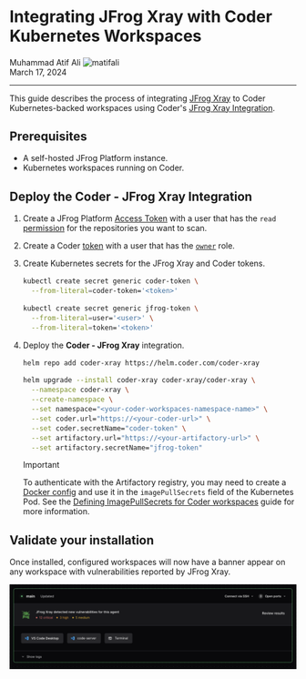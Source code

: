 # Integrating JFrog Xray with Coder Kubernetes Workspaces

<div>
  <a href="https://github.com/matifali" style="text-decoration: none; color: inherit;">
    <span style="vertical-align:middle;">Muhammad Atif Ali</span>
    <img src="https://github.com/matifali.png" alt="matifali" width="24px" height="24px" style="vertical-align:middle; margin: 0px;"/>

  </a>
</div>
March 17, 2024

---

This guide describes the process of integrating [JFrog Xray](https://jfrog.com/xray/) to Coder Kubernetes-backed
workspaces using Coder's [JFrog Xray Integration](https://github.com/coder/coder-xray).

## Prerequisites

- A self-hosted JFrog Platform instance.
- Kubernetes workspaces running on Coder.

## Deploy the **Coder - JFrog Xray** Integration

1. Create a JFrog Platform [Access Token](https://jfrog.com/help/r/jfrog-platform-administration-documentation/access-tokens) with a user that has the `read` [permission](https://jfrog.com/help/r/jfrog-platform-administration-documentation/permissions)
   for the repositories you want to scan.

1. Create a Coder [token](../../reference/cli/tokens_create.md#tokens-create) with a user that has the [`owner`](../users/index.md#roles) role.

1. Create Kubernetes secrets for the JFrog Xray and Coder tokens.

   ```bash
   kubectl create secret generic coder-token \
     --from-literal=coder-token='<token>'
   ```

   ```bash
   kubectl create secret generic jfrog-token \
     --from-literal=user='<user>' \
     --from-literal=token='<token>'
   ```

1. Deploy the **Coder - JFrog Xray** integration.

   ```bash
   helm repo add coder-xray https://helm.coder.com/coder-xray
   ```

   ```bash
   helm upgrade --install coder-xray coder-xray/coder-xray \
     --namespace coder-xray \
     --create-namespace \
     --set namespace="<your-coder-workspaces-namespace-name>" \
     --set coder.url="https://<your-coder-url>" \
     --set coder.secretName="coder-token" \
     --set artifactory.url="https://<your-artifactory-url>" \
     --set artifactory.secretName="jfrog-token"
   ```

   > [!IMPORTANT]
   > To authenticate with the Artifactory registry, you may need to
   > create a [Docker config](https://jfrog.com/help/r/jfrog-artifactory-documentation/docker-advanced-topics) and use it in the
   > `imagePullSecrets` field of the Kubernetes Pod.
   > See the [Defining ImagePullSecrets for Coder workspaces](../../tutorials/image-pull-secret.md) guide for more information.

## Validate your installation

Once installed, configured workspaces will now have a banner appear on any
workspace with vulnerabilities reported by JFrog Xray.

<img alt="JFrog Xray Integration" src="../../images/guides/xray-integration/example.png" />

